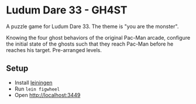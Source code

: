 # Ludum Dare 33 - GH4ST

A puzzle game for Ludum Dare 33.  The theme is "you are the monster".

Knowing the four ghost behaviors of the original Pac-Man arcade, configure
the initial state of the ghosts such that they reach Pac-Man before he
reaches his target.  Pre-arranged levels.

## Setup

- Install [leiningen](http://leiningen.org/)
- Run `lein figwheel`
- Open <http://localhost:3449>

